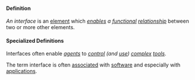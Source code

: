 #### Definition

*An interface* is an [element](https://github.com/gcassel/Modular-Organization-Terminology/blob/master/terms/element.md) which *[enables](https://github.com/gcassel/Modular-Organization-Terminology/blob/master/terms/enable.md) a [functional](https://github.com/gcassel/Modular-Organization-Terminology/blob/master/terms/function.md) [relationship](https://github.com/gcassel/Modular-Organization-Terminology/blob/master/terms/relationship.md)* between two or more other elements.

#### Specialized Definitions

Interfaces often enable *[agents](https://github.com/gcassel/Modular-Organization-Terminology/blob/master/terms/agent.md)* to *[control](https://github.com/gcassel/Modular-Organization-Terminology/blob/master/terms/control.md) (and [use](https://github.com/gcassel/Modular-Organization-Terminology/blob/master/terms/use.md))* *[complex](https://github.com/gcassel/Modular-Organization-Terminology/blob/master/terms/complex.md) [tools](https://github.com/gcassel/Modular-Organization-Terminology/blob/master/terms/tool.md)*.

The term interface is often [associated](https://github.com/gcassel/Modular-Organization-Terminology/blob/master/terms/associate.md) with [software](https://github.com/gcassel/Modular-Organization-Terminology/blob/master/terms/software.md) and especially with [applications](https://github.com/gcassel/Modular-Organization-Terminology/blob/master/terms/application.md).
